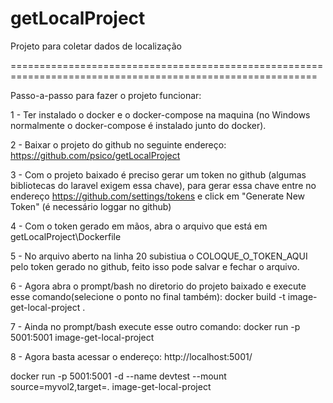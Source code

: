 # getLocalProject
Projeto para coletar dados de localização

===========================================================================================================

Passo-a-passo para fazer o projeto funcionar:

1 - Ter instalado o docker e o docker-compose na maquina (no Windows normalmente o docker-compose é 
instalado junto do docker).

2 - Baixar o projeto do github no seguinte endereço: https://github.com/psico/getLocalProject

3 - Com o projeto baixado é preciso gerar um token no github (algumas bibliotecas do laravel exigem essa 
chave), para gerar essa chave entre no endereço https://github.com/settings/tokens e click em "Generate New 
Token" (é necessário loggar no github)

4 - Com o token gerado em mãos, abra o arquivo que está em getLocalProject\Dockerfile

5 - No arquivo aberto na linha 20 subistiua o COLOQUE_O_TOKEN_AQUI pelo token gerado no github, feito isso 
pode salvar e fechar o arquivo.

6 - Agora abra o prompt/bash no diretorio do projeto baixado e execute esse comando(selecione o ponto no final também): docker build -t image-get-local-project .

7 - Ainda no prompt/bash execute esse outro comando: docker run -p 5001:5001 image-get-local-project

8 - Agora basta acessar o endereço: http://localhost:5001/




docker run -p 5001:5001 -d --name devtest --mount source=myvol2,target=. image-get-local-project









<!--
6 - Agora abra o prompt/bash no diretorio do projeto baixado e execute esse comando: docker-compose up

7 - Agora basta acessar o endereço: http://localhost:8000/
-->